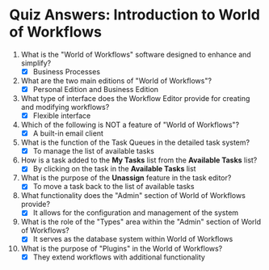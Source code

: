 # Quiz Answers: Introduction to World of Workflows

1. What is the "World of Workflows" software designed to enhance and simplify?
   - [x] Business Processes

2. What are the two main editions of "World of Workflows"?
   - [x] Personal Edition and Business Edition

3. What type of interface does the Workflow Editor provide for creating and modifying workflows?
   - [x] Flexible interface

4. Which of the following is NOT a feature of "World of Workflows"?
   - [x] A built-in email client

5. What is the function of the Task Queues in the detailed task system?
   - [x] To manage the list of available tasks

6. How is a task added to the **My Tasks** list from the **Available Tasks** list?
   - [x] By clicking on the task in the **Available Tasks** list

7. What is the purpose of the **Unassign** feature in the task editor?
   - [x] To move a task back to the list of available tasks

8. What functionality does the "Admin" section of World of Workflows provide?
   - [x] It allows for the configuration and management of the system

9. What is the role of the "Types" area within the "Admin" section of World of Workflows?
   - [x] It serves as the database system within World of Workflows

10. What is the purpose of "Plugins" in the World of Workflows?
    - [x] They extend workflows with additional functionality